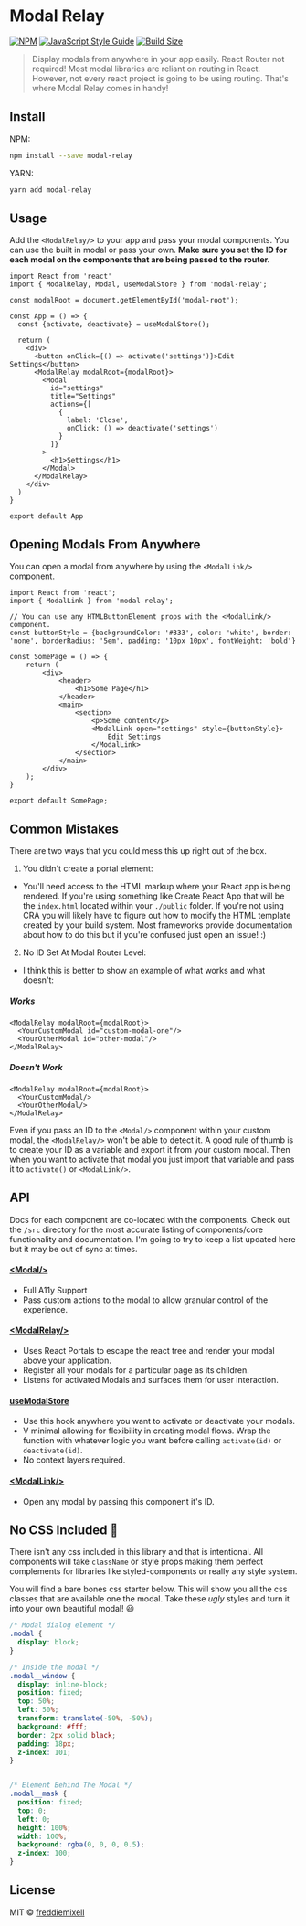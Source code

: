 # Modal Relay

[![NPM](https://img.shields.io/npm/v/modal-relay.svg)](https://www.npmjs.com/package/modal-relay)
[![JavaScript Style Guide](https://img.shields.io/badge/code_style-standard-brightgreen.svg)](https://standardjs.com)
[![Build Size](https://img.shields.io/bundlephobia/minzip/modal-relay?label=bundle%20size&style=flat&colorA=000000&colorB=000000)](https://bundlephobia.com/result?p=modal-relay)

> Display modals from anywhere in your app easily. React Router not required! Most modal libraries are reliant on routing in React. However, not every react project is going to be using routing. That's where Modal Relay comes in handy!

## Install
NPM:
```bash
npm install --save modal-relay
```
YARN:
```bash
yarn add modal-relay
```

## Usage
Add the `<ModalRelay/>` to your app and pass your modal components. You can use the built in modal or pass your own. **Make sure you set the ID for each modal on the components that are being passed to the router.**
 
```tsx
import React from 'react'
import { ModalRelay, Modal, useModalStore } from 'modal-relay';

const modalRoot = document.getElementById('modal-root');

const App = () => {
  const {activate, deactivate} = useModalStore();

  return (
    <div>
      <button onClick={() => activate('settings')}>Edit Settings</button>
      <ModalRelay modalRoot={modalRoot}>
        <Modal
          id="settings"
          title="Settings"
          actions={[
            {
              label: 'Close',
              onClick: () => deactivate('settings')
            }
          ]}
        >
          <h1>Settings</h1>
        </Modal>
      </ModalRelay>
    </div>
  )
}

export default App
```

## Opening Modals From Anywhere
You can open a modal from anywhere by using the `<ModalLink/>` component.

```tsx
import React from 'react';
import { ModalLink } from 'modal-relay';

// You can use any HTMLButtonElement props with the <ModalLink/> component.
const buttonStyle = {backgroundColor: '#333', color: 'white', border: 'none', borderRadius: '5em', padding: '10px 10px', fontWeight: 'bold'}

const SomePage = () => {
    return (
        <div>
            <header>
                <h1>Some Page</h1>
            </header>
            <main>
                <section>
                    <p>Some content</p>
                    <ModalLink open="settings" style={buttonStyle}>
                        Edit Settings
                    </ModalLink>
                </section>
            </main>
        </div>
    );
}

export default SomePage;
```

## Common Mistakes
There are two ways that you could mess this up right out of the box.

1. You didn't create a portal element:
  - You'll need access to the HTML markup where your React app is being rendered. If you're using something like Create React App that will be the `index.html` located within your `./public` folder. If you're not using CRA you will likely have to figure out how to modify the HTML template created by your build system. Most frameworks provide documentation about how to do this but if you're confused just open an issue! :)
2. No ID Set At Modal Router Level:
  - I think this is better to show an example of what works and what doesn't:

##### Works
```tsx
<ModalRelay modalRoot={modalRoot}>
  <YourCustomModal id="custom-modal-one"/>
  <YourOtherModal id="other-modal"/>
</ModalRelay>
```

##### Doesn't Work
```tsx
<ModalRelay modalRoot={modalRoot}>
  <YourCustomModal/>
  <YourOtherModal/>
</ModalRelay>
```
Even if you pass an ID to the `<Modal/>` component within your custom modal, the `<ModalRelay/>` won't be able to detect it. A good rule of thumb is to create your ID as a variable and export it from your custom modal. Then when you want to activate that modal you just import that variable and pass it to `activate()` or `<ModalLink/>`.

## API
Docs for each component are co-located with the components. Check out the `/src` directory for the most accurate listing of components/core functionality and documentation. I'm going to try to keep a list updated here but it may be out of sync at times.

#### [<Modal\/>](https://github.com/freddiemixell/modal-relay/src/components)
- Full A11y Support
- Pass custom actions to the modal to allow granular control of the experience.

#### [<ModalRelay\/>](https://github.com/freddiemixell/modal-relay/src/components)
- Uses React Portals to escape the react tree and render your modal above your application.
- Register all your modals for a particular page as its children.
- Listens for activated Modals and surfaces them for user interaction.

#### [useModalStore](https://github.com/freddiemixell/modal-relay/src/components)
- Use this hook anywhere you want to activate or deactivate your modals.
- V minimal allowing for flexibility in creating modal flows. Wrap the function with whatever logic you want before calling `activate(id)` or `deactivate(id)`.
- No context layers required.

#### [<ModalLink\/>](https://github.com/freddiemixell/modal-relay/src/components)
- Open any modal by passing this component it's ID.

## No CSS Included 🚫
There isn't any css included in this library and that is intentional. All components will take `className` or style props making them perfect complements for libraries like styled-components or really any style system.

You will find a bare bones css starter below. This will show you all the css classes that are available one the modal. Take these *ugly* styles and turn it into your own beautiful modal! 😃

```css
/* Modal dialog element */
.modal {
  display: block;
}

/* Inside the modal */
.modal__window {
  display: inline-block;
  position: fixed;
  top: 50%;
  left: 50%;
  transform: translate(-50%, -50%);
  background: #fff;
  border: 2px solid black;
  padding: 18px;
  z-index: 101;
}


/* Element Behind The Modal */
.modal__mask {
  position: fixed;
  top: 0;
  left: 0;
  height: 100%;
  width: 100%;
  background: rgba(0, 0, 0, 0.5);
  z-index: 100;
}
```

## License

MIT © [freddiemixell](https://github.com/freddiemixell/modal-relay/LICENSE)
